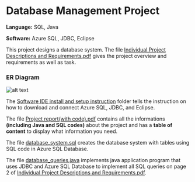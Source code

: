 # Database  Management Project
**Language:** SQL, Java

**Software:** Azure SQL, JDBC, Eclipse 

This project designs a database system. The file [Individual Project Descriptions and Requirements.pdf](https://github.com/khuechuong/database_management_project/blob/main/Individual%20Project%20Descriptions%20and%20Requirements.pdf) gives the project overview and requirements as well as task.

### ER Diagram
![alt text](https://github.com/khuechuong/database_management_project/blob/main/Pic/er_.png)  

The [Software IDE install and setup instruction](https://github.com/khuechuong/database_management_project/tree/main/Software%20IDE%20install%20and%20setup%20instructions) folder tells the instruction on how to download and connect Azure SQL, JDBC, and Eclipse.


The file [Project report(with code).pdf](https://github.com/khuechuong/database_management_project/blob/main/Project%20report%20(with%20code).pdf) contains all the informations **(including Java and SQL codes)** about the project and has a **table of content** to display what information you need.


The file [database_system.sql](https://github.com/khuechuong/database_management_project/blob/main/database_system.sql) creates the database system with tables using SQL code in Azure SQL Database.

The file [database_queries.java](https://github.com/khuechuong/database_management_project/blob/main/database_queries.java) implements java application program that uses JDBC and Azure SQL Database to implement all SQL queries on page 2 of [Individual Project Descriptions and Requirements.pdf](https://github.com/khuechuong/database_management_project/blob/main/Individual%20Project%20Descriptions%20and%20Requirements.pdf).
